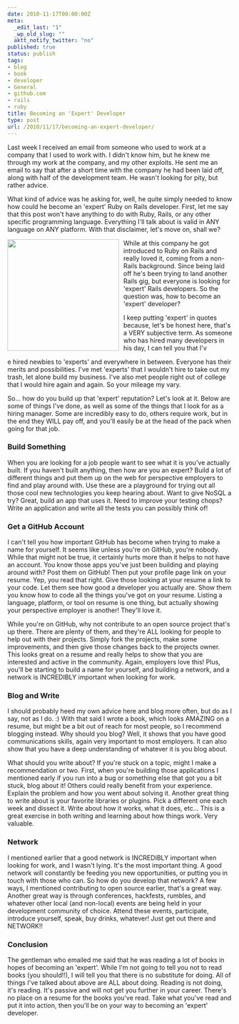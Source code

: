 ```yaml
---
date: 2010-11-17T00:00:00Z
meta:
  _edit_last: "1"
  _wp_old_slug: ""
  aktt_notify_twitter: "no"
published: true
status: publish
tags:
- blog
- book
- developer
- General
- github.com
- rails
- ruby
title: Becoming an 'Expert' Developer
type: post
url: /2010/11/17/becoming-an-expert-developer/
---
```


Last week I received an email from someone who used to work at a company that I used to work with. I didn't know him, but he knew me through my work at the company, and my other exploits. He sent me an email to say that after a short time with the company he had been laid off, along with half of the development team. He wasn't looking for pity, but rather advice.

What kind of advice was he asking for, well, he quite simply needed to know how could he become an 'expert' Ruby on Rails developer. First, let me say that this post won't have anything to do with Ruby, Rails, or any other specific programming language. Everything I'll talk about is valid in ANY language on ANY platform. With that disclaimer, let's move on, shall we?

<img style="float: left; padding-right: 10px" title="Monkey" src="http://herd.typepad.com/.a/6a00d83451e1dc69e2010536ad3deb970b-800wi" alt="" width="250" />

While at this company he got introduced to Ruby on Rails and really loved it, coming from a non-Rails background. Since being laid off he's been trying to land another Rails gig, but everyone is looking for 'expert' Rails developers. So the question was, how to become an 'expert' developer?

I keep putting 'expert' in quotes because, let's be honest here, that's a VERY subjective term. As someone who has hired many developers in his day, I can tell you that I'v

e hired newbies to 'experts' and everywhere in between. Everyone has their merits and possibilities. I've met 'experts' that I wouldn't hire to take out my trash, let alone build my business. I've also met people right out of college that I would hire again and again. So your mileage my vary.

So... how do you build up that 'expert' reputation? Let's look at it. Below are some of things I've done, as well as some of the things that I look for as a hiring manager. Some are incredibly easy to do, others require work, but in the end they WILL pay off, and you'll easily be at the head of the pack when going for that job.
<h3>Build Something</h3>
When you are looking for a job people want to see what it is you've actually built. If you haven't built anything, then how are you an expert? Build a lot of different things and put them up on the web for perspective employers to find and play around with. Use these are a playground for trying out all those cool new technologies you keep hearing about. Want to give NoSQL a try? Great, build an app that uses it. Need to improve your testing chops? Write an application and write all the tests you can possibly think of!
<h3>Get a GitHub Account</h3>
I can't tell you how important GitHub has become when trying to make a name for yourself. It seems like unless you're on GitHub, you're nobody. While that might not be true, it certainly hurts more than it helps to not have an account. You know those apps you've just been building and playing around with? Post them on GitHub! Then put your profile page link on your resume. Yep, you read that right. Give those looking at your resume a link to your code. Let them see how good a developer you actually are. Show them you know how to code all the things you've got on your resume. Listing a language, platform, or tool on resume is one thing, but actually showing your perspective employer is another! They'll love it.

While you're on GitHub, why not contribute to an open source project that's up there. There are plenty of them, and they're ALL looking for people to help out with their projects. Simply fork the projects, make some improvements, and then give those changes back to the projects owner. This looks great on a resume and really helps to show that you are interested and active in the community. Again, employers love this! Plus, you'll be starting to build a name for yourself, and building a network, and a network is INCREDIBLY important when looking for work.
<h3>Blog and Write</h3>
I should probably heed my own advice here and blog more often, but do as I say, not as I do. :) With that said I wrote a book, which looks AMAZING on a resume, but might be a bit out of reach for most people, so I recommend blogging instead. Why should you blog? Well, it shows that you have good communications skills, again very important to most employers. It can also show that you have a deep understanding of whatever it is you blog about.

What should you write about? If you're stuck on a topic, might I make a recommendation or two. First, when you're building those applications I mentioned early if you run into a bug or something else that got you a bit stuck, blog about it! Others could really benefit from your experience. Explain the problem and how you went about solving it. Another great thing to write about is your favorite libraries or plugins. Pick a different one each week and dissect it. Write about how it works, what it does, etc... This is a great exercise in both writing and learning about how things work. Very valuable.
<h3>Network</h3>
I mentioned earlier that a good network is INCREDIBLY important when looking for work, and I wasn't lying. It's the most important thing. A good network will constantly be feeding you new opportunities, or putting you in touch with those who can. So how do you develop that network? A few ways, I mentioned contributing to open source earlier, that's a great way. Another great way is through conferences, hackfests, rumbles, and whatever other local (and non-local) events are being held in your development community of choice. Attend these events, participate, introduce yourself, speak, buy drinks, whatever! Just get out there and NETWORK!!
<h3>Conclusion</h3>
The gentleman who emailed me said that he was reading a lot of books in hopes of becoming an 'expert'. While I'm not going to tell you not to read books (you should!!), I will tell you that there is no substitute for doing. All of things I've talked about above are ALL about doing. Reading is not doing, it's reading. It's passive and will not get you further in your career. There's no place on a resume for the books you've read. Take what you've read and put it into action, then you'll be on your way to becoming an 'expert' developer.

